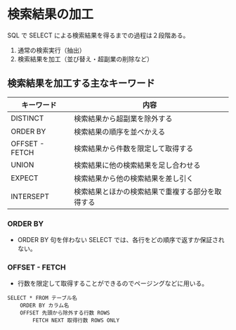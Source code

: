# 検索結果の加工

SQL で SELECT による検索結果を得るまでの過程は２段階ある。

1. 通常の検索実行（抽出）
2. 検索結果を加工（並び替え・超副業の削除など）

## 検索結果を加工する主なキーワード

| キーワード     | 内容                                             |
| -------------- | ------------------------------------------------ |
| DISTINCT       | 検索結果から超副業を除外する                     |
| ORDER BY       | 検索結果の順序を並べかえる                       |
| OFFSET - FETCH | 検索結果から件数を限定して取得する               |
| UNION          | 検索結果に他の検索結果を足し合わせる             |
| EXPECT         | 検索結果から他の検索結果を差し引く               |
| INTERSEPT      | 検索結果とほかの検索結果で重複する部分を取得する |

### ORDER BY

- ORDER BY 句を伴わない SELECT では、各行をどの順序で返すか保証されない。

### OFFSET - FETCH

- 行数を限定して取得することができるのでページングなどに用いる。

```
SELECT * FROM テーブル名
    ORDER BY カラム名
    OFFSET 先頭から除外する行数 ROWS
        FETCH NEXT 取得行数 ROWS ONLY
```
